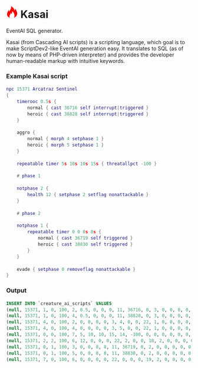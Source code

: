 ![Logo](php/kasai.png) Kasai
============================

EventAI SQL generator.

Kasai (from Cascading AI scripts) is a scripting language, which goal is to make
ScriptDev2-like EventAI generation easy. It translates to SQL (as of now by means
of PHP-driven interpreter) and provides the developer human-readable markup with
intuitive keywords.

### Example Kasai script

```lua
npc 15371 Arcatraz Sentinel
{
    timerooc 0.5s {
        normal { cast 36716 self interrupt|triggered }
        heroic { cast 38828 self interrupt|triggered }
    }

    aggro {
        normal { morph 4 setphase 1 }
        heroic { morph 5 setphase 1 }
    }

    repeatable timer 5s 10s 10s 15s { threatallpct -100 }

    # phase 1

    notphase 2 {
        health 12 { setphase 2 setflag nonattackable }
    }

    # phase 2

    notphase 1 {
        repeatable timer 0 0 8s 8s {
            normal { cast 36719 self triggered }
            heroic { cast 38830 self triggered }
        }
    }

    evade { setphase 0 removeflag nonattackable }
}
```

### Output

```sql
INSERT INTO `creature_ai_scripts` VALUES 
(null, 15371, 1, 0, 100, 2, 0.5, 0, 0, 0, 11, 36716, 0, 3, 0, 0, 0, 0, 0, 0, 0, 0, 'Arcatraz Sentinel - timerooc - cast 36716 - normal'),
(null, 15371, 1, 0, 100, 4, 0.5, 0, 0, 0, 11, 38828, 0, 3, 0, 0, 0, 0, 0, 0, 0, 0, 'Arcatraz Sentinel - timerooc - cast 38828 - heroic'),
(null, 15371, 4, 0, 100, 2, 0, 0, 0, 0, 3, 4, 0, 0, 22, 1, 0, 0, 0, 0, 0, 0, 'Arcatraz Sentinel - aggro - morph 4 - setphase 1 - normal'),
(null, 15371, 4, 0, 100, 4, 0, 0, 0, 0, 3, 5, 0, 0, 22, 1, 0, 0, 0, 0, 0, 0, 'Arcatraz Sentinel - aggro - morph 5 - setphase 1 - heroic'),
(null, 15371, 0, 0, 100, 7, 5, 10, 10, 15, 14, -100, 0, 0, 0, 0, 0, 0, 0, 0, 0, 0, 'Arcatraz Sentinel - timer - threatallpct -100 - repeatable'),
(null, 15371, 2, 2, 100, 6, 12, 0, 0, 0, 22, 2, 0, 0, 18, 2, 0, 0, 0, 0, 0, 0, 'Arcatraz Sentinel - health - setphase 2 - setflag 2 - notphase 2'),
(null, 15371, 0, 1, 100, 3, 0, 0, 8, 8, 11, 36719, 0, 2, 0, 0, 0, 0, 0, 0, 0, 0, 'Arcatraz Sentinel - timer - cast 36719 - notphase 1 - repeatable - normal'),
(null, 15371, 0, 1, 100, 5, 0, 0, 8, 8, 11, 38830, 0, 2, 0, 0, 0, 0, 0, 0, 0, 0, 'Arcatraz Sentinel - timer - cast 38830 - notphase 1 - repeatable - heroic'),
(null, 15371, 7, 0, 100, 6, 0, 0, 0, 0, 22, 0, 0, 0, 19, 2, 0, 0, 0, 0, 0, 0, 'Arcatraz Sentinel - evade - setphase 0 - removeflag 2');
```
